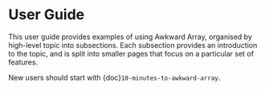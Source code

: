 # User Guide

This user guide provides examples of using Awkward Array, organised by high-level topic into subsections. Each subsection provides an introduction to the topic, and is split into smaller pages that focus on a particular set of features.  

New users should start with {doc}`10-minutes-to-awkward-array`.

```{tableofcontents}
```
